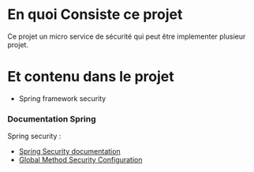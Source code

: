 # En quoi Consiste ce projet
Ce projet un micro service de sécurité qui peut être implementer plusieur projet.
 

# Et contenu dans le projet 

* Spring framework security

### Documentation Spring 
Spring security :

* [Spring Security documentation ](https://docs.spring.io/spring-security/site/docs/current/reference/html5/#introduction)
* [Global Method Security Configuration](https://docs.spring.io/spring-security/site/docs/current/reference/html5/#globalmethodsecurityconfiguration)
